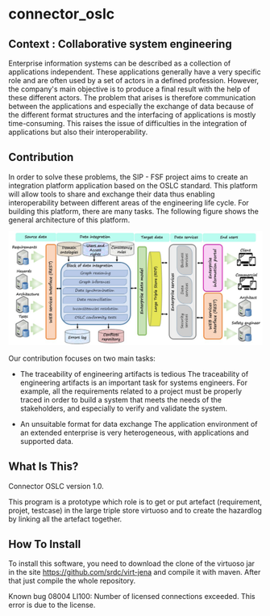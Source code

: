 # connector_oslc

Context : Collaborative system engineering 
------------------------------------------
Enterprise information systems can be described as a collection of applications independent. These applications generally have a very specific role and are often used by a set of actors in a defined profession. However, the company's main objective is to produce a final result with the help of these different actors. The problem that arises is therefore communication between the applications and especially the exchange of data because of the different format structures and the interfacing of applications is mostly time-consuming. This raises the issue of difficulties in the integration of applications but also their interoperability.

Contribution
------------
In order to solve these problems, the SIP - FSF project aims to create an integration platform application based on the OSLC standard. This platform will allow tools to share and exchange their data thus enabling interoperability between different areas of the engineering life cycle. For building this platform, there are many tasks. The following figure shows the general architecture of this platform.

![alt text](https://github.com/eleffa/connector_oslc/blob/master/archi.png?raw=true)

Our contribution focuses on two main tasks:

- The traceability of engineering artifacts is tedious 
The traceability of engineering artifacts is an important task for systems engineers. For example, all the requirements related to a project must be properly traced in order to build a system that meets the needs of the stakeholders, and especially to verify and validate the system.

- An unsuitable format for data exchange
The application environment of an extended enterprise is very heterogeneous, with applications and supported data.


What Is This?
-------------
Connector OSLC version 1.0.

This program is a prototype which role is to get or put artefact (requirement, projet, testcase) in the large triple store virtuoso
and to create the hazardlog by linking all the artefact together.


How To Install
---------------
To install this software, you need to download the clone of the virtuoso jar in the site https://github.com/srdc/virt-jena and compile it with maven.
After that just compile the whole repository.

Known bug
08004 LI100: Number of licensed connections exceeded. This error is due to the license.


